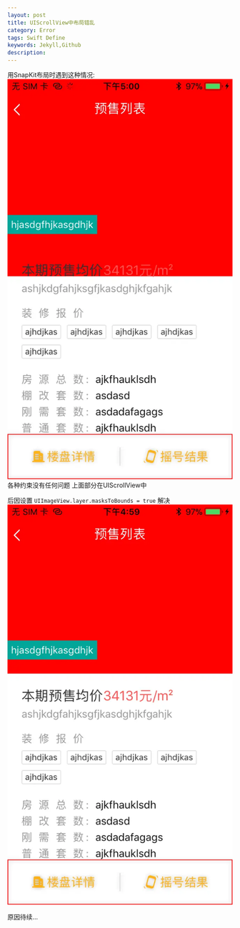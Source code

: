 ```yaml
---  
layout: post  
title: UIScrollView中布局错乱  
category: Error  
tags: Swift Define  
keywords: Jekyll,Github  
description: 
---  
```


用SnapKit布局时遇到这种情况:  
![2](/assets/postAssets/2018/2.webp)  
各种约束没有任何问题 上面部分在UIScrollView中  

后因设置 `UIImageView.layer.masksToBounds = true` 解决  
![1](/assets/postAssets/2018/1.webp)  

原因待续...  

